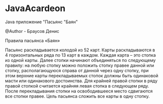 # JavaAcardeon
Java приложение "Пасьянс "Баян" 

@Author - Браусов Денис


Правила пасьянса «Баян»

Пасьянс раскладывается колодой из 52 карт. Карты раскладываются в 4 горизонтальных ряда по 13 карт в каждом. Каждая карта – это стопка из одной карты. Далее стопки начинают объединяться по следующему правилу: на любую стопку можно положить стопку правее данной или стопку, располагающуюся справа от данной через одну стопку, при этом верхние карты перекладываемых стопок должны быть одинаковой масти или одинакового достоинства. Для крайней правой стопки в ряду правой стопкой считается крайняя левая стопка в следующем ряду. После перекладывания стопки на освободившееся место сдвигаются все стопки правее. Цель пасьянса сложить все карты в одну стопку.



